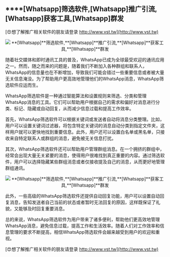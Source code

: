 ## ****[Whatsapp]**筛选软件,**[Whatsapp]**推广引流,**[Whatsapp]**获客工具,**[Whatsapp]**群发**

[😍想了解推广相关软件的朋友请登录 http://www.vst.tw](http://www.vst.tw)

 <center><img src="https://vst.tw/MP4/tuiguang/png/8.png" alt="**[Whatsapp]**筛选软件,**[Whatsapp]**推广引流,**[Whatsapp]**获客工具,**[Whatsapp]**群发"></center>

随着社交媒体和即时通讯工具的普及，WhatsApp已成为全球最受欢迎的通讯应用之一。然而，随之而来的问题是，随着我们不断加入各种群组和联系人，WhatsApp的信息量也在不断增加，导致我们可能会错过一些重要信息或者被大量无关信息淹没。为了帮助用户更高效地管理他们的WhatsApp消息，WhatsApp筛选软件应运而生。

WhatsApp筛选软件是一种通过智能算法和设置规则来筛选、分类和管理WhatsApp消息的工具。它们可以帮助用户根据自己的需求和偏好对消息进行分类、标记、隐藏或自动回复，从而减少信息过载和提高工作效率。

首先，WhatsApp筛选软件可以根据关键词或发送者自动将消息分类整理。比如，用户可以设置关键词过滤器，将包含特定关键词的消息自动分类到指定文件夹，这样用户就可以更快地找到重要信息。此外，用户还可以设置白名单或黑名单，只接收来自特定联系人或群组的消息，避免被无关信息打扰。

其次，WhatsApp筛选软件还可以帮助用户管理群组消息。在一个拥挤的群组中，经常会出现大量无关紧要的消息，使得用户很难找到真正重要的内容。通过筛选软件，用户可以选择隐藏某些群组消息或者仅接收提及自己的消息，从而更好地管理群组通讯。

 <center><img src="https://vst.tw/MP4/tuiguang/png/0.png" alt="**[Whatsapp]**筛选软件,**[Whatsapp]**推广引流,**[Whatsapp]**获客工具,**[Whatsapp]**群发"></center>

此外，一些高级的WhatsApp筛选软件还提供自动回复功能，用户可以设置自动回复消息，告知发送者自己当前的状态或者暂时无法回复的原因，这样既保证了礼貌，又能够及时回复重要消息。

总的来说，WhatsApp筛选软件为用户带来了诸多便利，帮助他们更高效地管理WhatsApp消息，避免信息过载，提高工作和生活效率。随着人们对工作效率和信息管理的要求不断提高，相信WhatsApp筛选软件会越来越受到用户的欢迎和重视。

[😍想了解推广相关软件的朋友请登录 http://www.vst.tw](http://www.vst.tw)




